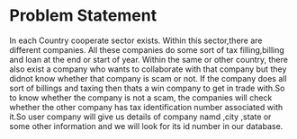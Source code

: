 # Problem Statement
In each Country cooperate sector exists. Within this sector,there are different companies. 
All these companies do some sort of tax filling,billing and loan at the end or start of year. 
Within the same or other country, there also exist a company who wants to collaborate with that company but they didnot know whether that company is scam or not.
If the company does all sort of billings and taxing then thats a win company to get in trade with.So to know whether the company is not a scam,
the companies will check whether the other company has tax identification number associated with it.So user company will give us details of company namd ,city ,state 
or some other information and we will look for its id number in our database.
